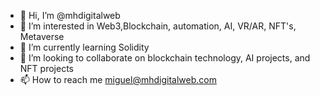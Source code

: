 - 👋 Hi, I’m @mhdigitalweb
- 👀 I’m interested in Web3,Blockchain, automation, AI, VR/AR, NFT's, Metaverse
- 🌱 I’m currently learning Solidity
- 💞️ I’m looking to collaborate on blockchain technology, AI projects, and NFT projects
- 📫 How to reach me miguel@mhdigitalweb.com

<!---
mhdigitalweb/mhdigitalweb is a ✨ special ✨ repository because its `README.md` (this file) appears on your GitHub profile.
You can click the Preview link to take a look at your changes.
--->
